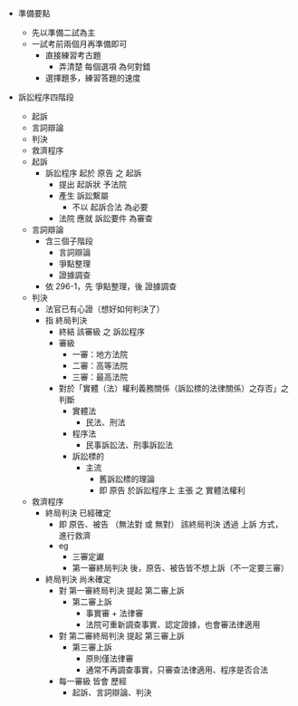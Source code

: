 - 準備要點
	- 先以準備二試為主
	- 一試考前兩個月再準備即可
		- 直接練習考古題
			- 弄清楚 每個選項 為何對錯
		- 選擇題多，練習答題的速度

- 訴訟程序四階段
	- 起訴
	- 言詞辯論
	- 判決
	- 救濟程序
	- 起訴
		- 訴訟程序 起於 原告 之 起訴
			- 提出 起訴狀 予法院
			- 產生 訴訟繫屬
				- 不以 起訴合法 為必要
			- 法院 應就 訴訟要件 為審查
	- 言詞辯論
		- 含三個子階段
			- 言詞辯論
			- 爭點整理
			- 證據調查
		- 依 296-1，先 爭點整理，後 證據調查
	- 判決
		- 法官已有心證（想好如何判決了）
		- 指 終局判決
			- 終結 該審級 之 訴訟程序
			- 審級
				- 一審：地方法院
				- 二審：高等法院
				- 三審：最高法院
			- 對於「實體（法）權利義務關係（訴訟標的法律關係）之存否」之判斷
				- 實體法
					- 民法、刑法
				- 程序法
					- 民事訴訟法、刑事訴訟法
				- 訴訟標的
					- 主流
						- 舊訴訟標的理論
						- 即 原告 於訴訟程序上 主張 之 實體法權利
	- 救濟程序
		- 終局判決 已經確定
			- 即 原告、被告 （無法對 或 無對） 該終局判決 透過 上訴 方式，進行救濟
			- eg 
				- 三審定讞
				- 第一審終局判決 後，原告、被告皆不想上訴（不一定要三審）
		- 終局判決 尚未確定
			- 對 第一審終局判決 提起 第二審上訴
				- 第二審上訴
					- 事實審 + 法律審
					- 法院可重新調查事實、認定證據，也會審法律適用
			- 對 第二審終局判決 提起 第三審上訴
				- 第三審上訴
					- 原則僅法律審
					- 通常不再調查事實，只審查法律適用、程序是否合法
			- 每一審級 皆會 歷經
				- 起訴、言詞辯論、判決
